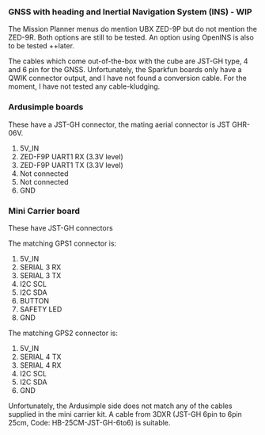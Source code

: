 ### GNSS with heading and Inertial Navigation System (INS) - WIP
The Mission Planner menus do mention UBX ZED-9P but do not mention the ZED-9R. 
Both options are still to be tested.
An option using OpenINS is also to be tested ++later.

The cables which come out-of-the-box with the cube are JST-GH type, 4 and 6 pin for the GNSS.
Unfortunately, the Sparkfun boards only have a QWIK connector output, and I have not found a conversion cable.
For the moment, I have not tested any cable-kludging.

### Ardusimple boards
These have a JST-GH connector, the mating aerial connector is JST GHR-06V.

1. 5V_IN
2. ZED-F9P UART1 RX (3.3V level)
3. ZED-F9P UART1 TX (3.3V level)
4. Not connected
5. Not connected
6. GND

### Mini Carrier board
These have JST-GH connectors

The matching GPS1 connector is:
1. 5V_IN
2. SERIAL 3 RX
3. SERIAL 3 TX
4. I2C SCL
5. I2C SDA
6. BUTTON
7. SAFETY LED
8. GND

The matching GPS2 connector is:
1. 5V_IN
2. SERIAL 4 TX
3. SERIAL 4 RX
4. I2C SCL
5. I2C SDA
6. GND

Unfortunately, the Ardusimple side does not match any of the cables supplied in the mini carrier kit.
A cable from 3DXR (JST-GH 6pin to 6pin 25cm, Code: HB-25CM-JST-GH-6to6) is suitable.